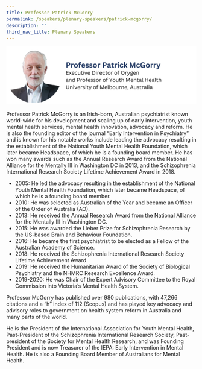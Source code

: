 ```yaml
---
title: Professor Patrick McGorry
permalink: /speakers/plenary-speakers/patrick-mcgorry/
description: ""
third_nav_title: Plenary Speakers
---
```

<div style="display: flex; flex-wrap: wrap;">
  <div style="flex-basis: 100%; max-width: 100%;">
    <img alt="track speakers 1" src="/images/SpeakersPhoto/patrickmcgorryv01.png">
  </div>
	</div>
	
Professor Patrick McGorry is an Irish-born, Australian psychiatrist known world-wide for his development and scaling up of early intervention, youth mental health services, mental health innovation, advocacy and reform. He is also the founding editor of the journal “Early Intervention in Psychiatry” and  is known for his notable works include leading the advocacy resulting in the establishment of the National Youth Mental Health Foundation, which later became Headspace, of which he is a founding board member. He has won many awards such as the Annual Research Award from the National Alliance for the Mentally Ill in Washington DC in 2013, and the Schizophrenia International Research Society Lifetime Achievement Award in 2018. 
* 2005: He led the advocacy resulting in the establishment of the National Youth Mental Health Foundation, which later became Headspace, of which he is a founding board member. 
* 2010: He was selected as Australian of the Year and became an Officer of the Order of Australia (AO). 
* 2013: He received the Annual Research Award from the National Alliance for the Mentally Ill in Washington DC.
* 2015: He was awarded the Lieber Prize for Schizophrenia Research by the US-based Brain and Behaviour Foundation.
* 2016: He became the first psychiatrist to be elected as a Fellow of the Australian Academy of Science. 
* 2018: He received the Schizophrenia International Research Society Lifetime Achievement Award.
* 2019: He received the Humanitarian Award of the Society of Biological Psychiatry and the NHMRC Research Excellence Award. 
* 2019-2020: He was Chair of the Expert Advisory Committee to the Royal Commission into Victoria’s Mental Health System.

Professor McGorry has published over 980 publications, with 47,266 citations and a “h” index of 112 (Scopus) and has played key advocacy and advisory roles to government on health system reform in Australia and many parts of the world.

He is the President of the International Association for Youth Mental Health, Past-President of the Schizophrenia International Research Society, Past-president of the Society for Mental Health Research, and was Founding President and is now Treasurer of the IEPA: Early Intervention in Mental Health. He is also a Founding Board Member of Australians for Mental Health.